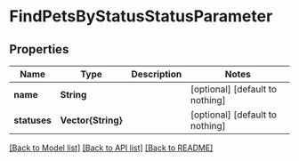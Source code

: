 # FindPetsByStatusStatusParameter


## Properties
Name | Type | Description | Notes
------------ | ------------- | ------------- | -------------
**name** | **String** |  | [optional] [default to nothing]
**statuses** | **Vector{String}** |  | [optional] [default to nothing]


[[Back to Model list]](../README.md#models) [[Back to API list]](../README.md#api-endpoints) [[Back to README]](../README.md)


